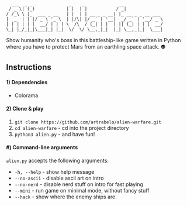      ___  _ _              _    _             __               
     / _ \| (_)            | |  | |           / _|              
    / /_\ \ |_  ___ _ __   | |  | | __ _ _ __| |_ __ _ _ __ ___ 
    |  _  | | |/ _ \ '_ \  | |/\| |/ _` | '__|  _/ _` | '__/ _ \
    | | | | | |  __/ | | | \  /\  / (_| | |  | || (_| | | |  __/
    \_| |_/_|_|\___|_| |_|  \/  \/ \__,_|_|  |_| \__,_|_|  \___|

<p>Show humanity who's boss in this battleship-like game written in Python where you have to protect Mars from an earthling space attack. 👽</p>

## Instructions

#### 1) Dependencies
- Colorama

#### 2) Clone & play
1) `git clone https://github.com/artrabelo/alien-warfare.git`
2) `cd alien-warfare` - cd into the project directory
3) `python3 alien.py` - and have fun!

#### #) Command-line arguments
`alien.py` accepts the following arguments:
- `-h, --help` - show help message
- `--no-ascii` - disable ascii art on intro
- `--no-nerd` - disable nerd stuff on intro for fast playing
- `--mini` - run game on minimal mode, without fancy stuff
- `--hack` - show where the enemy ships are.
